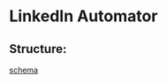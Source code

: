 # LinkedIn Automator
## Structure:
[schema](https://drive.google.com/file/d/1SAfKuy5h94vULa4yp1iUf6Q0SIPVdM3Q/view)